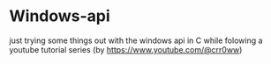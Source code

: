 # Windows-api
just trying some things out with the windows api in C while folowing a youtube tutorial series (by https://www.youtube.com/@crr0ww)
